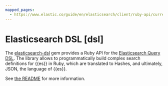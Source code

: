 ```yaml
---
mapped_pages:
  - https://www.elastic.co/guide/en/elasticsearch/client/ruby-api/current/dsl.html
---
```


# Elasticsearch DSL [dsl]

The [elasticsearch-dsl](https://github.com/elastic/elasticsearch-dsl-ruby) gem provides a Ruby API for the [Elasticsearch Query DSL](https://www.elasticsearch.com/guide/en/elasticsearch/reference/current/query-dsl.md). The library allows to programmatically build complex search definitions for {{es}} in Ruby, which are translated to Hashes, and ultimately, JSON, the language of {{es}}.

See [the README](https://github.com/elastic/elasticsearch-dsl-ruby#elasticsearchdsl) for more information.

